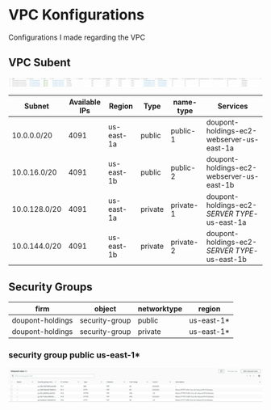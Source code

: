 # VPC Konfigurations
Configurations I made regarding the VPC

## VPC Subent
![Alt text](images/vpc-subnet.png)

| Subnet        | Available IPs | Region     | Type    | name-type | Services                                      |
|---------------|---------------|------------|---------|-----------|-----------------------------------------------|
| 10.0.0.0/20   | 4091          | us-east-1a | public  | public-1  | doupont-holdings-ec2-webserver-us-east-1a     |
| 10.0.16.0/20  | 4091          | us-east-1b | public  | public-2  | doupont-holdings-ec2-webserver-us-east-1b     |
| 10.0.128.0/20 | 4091          | us-east-1a | private | private-1 | doupont-holdings-ec2-*SERVER TYPE*-us-east-1a |
| 10.0.144.0/20 | 4091          | us-east-1b | private | private-2 | doupont-holdings-ec2-*SERVER TYPE*-us-east-1b |

## Security Groups

| firm             | object         | networktype | region     |
|------------------|----------------|-------------|------------|
| doupont-holdings | security-group | public      | us-east-1* |
| doupont-holdings | security-group | private     | us-east-1* |

### security group public us-east-1*
![Alt text](image-1.png)
